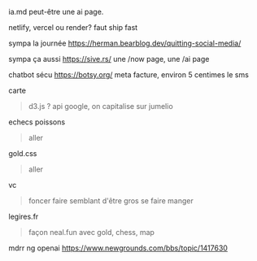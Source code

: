 ia.md
peut-être une ai page.

netlify, vercel ou render?
faut ship fast

sympa la journée
https://herman.bearblog.dev/quitting-social-media/


sympa ça aussi
https://sive.rs/
une /now page, une /ai page

chatbot sécu
https://botsy.org/
meta facture, environ 5 centimes le sms

carte
> d3.js ?
> api google, on capitalise sur jumelio

echecs poissons
> aller

gold.css
> aller

vc
> foncer
> faire semblant d'être gros
> se faire manger

legires.fr
> façon neal.fun
> avec gold, chess, map

mdrr ng openai
https://www.newgrounds.com/bbs/topic/1417630

